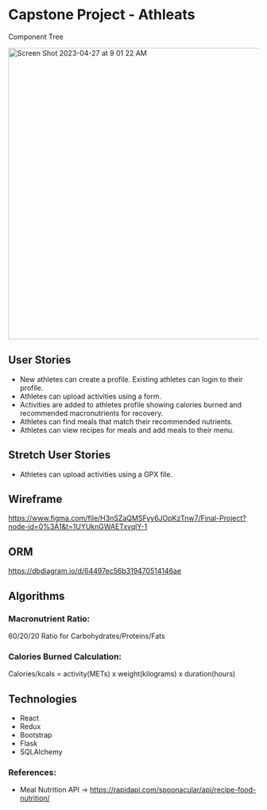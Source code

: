 # Capstone Project - Athleats

Component Tree

<img width="586" alt="Screen Shot 2023-04-27 at 9 01 22 AM" src="https://user-images.githubusercontent.com/118330042/234904145-7224a8fd-162d-42b8-a3fb-47ce044e4adf.png">

## User Stories

- New athletes can create a profile. Existing athletes can login to their profile.
- Athletes can upload activities using a form.
- Activities are added to athletes profile showing calories burned and recommended macronutrients for recovery.
- Athletes can find meals that match their recommended nutrients.
- Athletes can view recipes for meals and add meals to their menu.

## Stretch User Stories

- Athletes can upload activities using a GPX file.

## Wireframe

https://www.figma.com/file/H3nSZaQMSFyy6JOpKzTnw7/Final-Project?node-id=0%3A1&t=1UYUknGWAETxvqlY-1

## ORM 

https://dbdiagram.io/d/64497ec56b319470514146ae

## Algorithms

### Macronutrient Ratio:

60/20/20 Ratio for Carbohydrates/Proteins/Fats

### Calories Burned Calculation:

Calories/kcals = activity(METs) x weight(kilograms) x duration(hours)

## Technologies

- React
- Redux
- Bootstrap
- Flask
- SQLAlchemy

### References:

- Meal Nutrition API -> https://rapidapi.com/spoonacular/api/recipe-food-nutrition/
